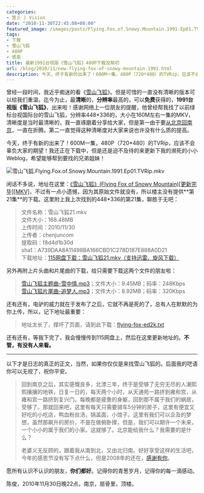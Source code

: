 ```yaml
---
categories:
- 景彡 | Vision
date: "2010-11-30T22:45:08+08:00"
featured_image: /images/posts/Flying.Fox.of.Snowy.Mountain.1991.Ep01.TVRip.mkv.jpg
tags:
- 下载
- 雪山飞狐
- 480P
- 感恩
title: 最新1991台视版《雪山飞狐》480P下载及絮叨
url: /blog/2010/11/new-flying-fox-of-snowy-mountain-1991.html
description: 今天，终于有新的出来了！600M一集，480P（720*480）的TVRip，应该不会辜负大家的期望！我还正在下载中，但是还是迫不及待的来更新下我的濒死的小小Weblog，希望能够帮到要找的兄弟姐妹！
---
```

曾经一段时间，我近乎痴迷的看《[雪山飞狐][1]》。但是可惜的一直没有清晰的版本可以给我们重温，迄今为止，最**清晰**的，**分辨率**最高的，可以**免费**获得的，**1991台视版《雪山飞狐》**，出来啦！感谢网络上一位朋友的提醒，他曾经帮我找了以前绿标台视国际台的雪山飞狐，分辨率448*336的，大小在160M左右一集的MKV，清晰度是当时最清晰的，我一直琢磨着分享给大家，但是第一由于要[从北京回南京][2]，一直在折腾。第二一直觉得这种清晰度对大家来说也许没有什么质的提高。

今天，终于有新的出来了！600M一集，480P（720*480）的TVRip，应该不会辜负大家的期望！我还正在下载中，但是还是迫不及待的来更新下我的濒死的小小Weblog，希望能够帮到要找的兄弟姐妹！
<!--more-->

<span class="center">![雪山飞狐.Flying.Fox.of.Snowy.Mountain.1991.Ep01.TVRip.mkv](/images/posts/Flying.Fox.of.Snowy.Mountain.1991.Ep01.TVRip.mkv.jpg "雪山飞狐.Flying.Fox.of.Snowy.Mountain.1991.Ep01.TVRip.mkv")</span>

闲话不多说，地址在这里：[《雪山飞狐》(Flying Fox of Snowy Mountain)[更新完毕][MKV]](http://www.verycd.com/topics/2852020/ "http://www.verycd.com/topics/2852020/")，不过有一点小遗憾，因为其原始文件就没有，所以楼主没有提供**第21集**的下载。这里附上我上次找到的448*336的第21集，聊胜于无吧：

> 文件名称：雪山飞狐21.mkv   
> 文件大小：168.48MB   
> 上传时间：2010/11/30   
> 上传者：chenjuncom   
> 提取码：f8d4d1b30d   
> sha1：A739DAA8A11498BA166CBD1C278D187E888A0D21   
> 下载地址：[115网盘下载：雪山飞狐21.mkv（支持迅雷、旋风下载）](http://u.115.com/file/f8d4d1b30d) 

另外再附上片头曲和片尾曲的下载，给只需要下载这两个文件的朋友啦：

> [雪山飞狐主题曲-雪中情.mp3][3]；文件大小：9.45MB；码率：248Kbps   
> [雪山飞狐片尾曲-追梦人.mp3][4]；文件大小：8.92MB；码率：320Kbps 

还有还有，电驴的威力就在于发布了之后，它就不再是死的了，总有人在默默的为你上传，所以，记下地址最重要：

> 地址太长了，撑坏了页面，请到此下载：[flying-fox-ed2k.txt](/uploads/flying-fox-ed2k.txt "雪山飞狐ED2K地址")

还有还有，等我下完了，我会慢慢传到115网盘上，然后在这里更新地址的。**不管，有没有人来看。**

* * *

以下才是日志的真正的正文，当然，如果你仅仅是来找雪山飞狐的。后面我的呓语你可以无视了，祝你平安。

> 回到南京之后，其实感慨良多，北漂三年，终于是受够了无穷无尽的人潮熙熙攘攘的地铁，日复一日的，每天两个小时，从天通苑一路挤到雍和宫，从雍和宫一路挤到复兴门。每晚都是疲惫的身躯，回到那不属于我们的蜗居，受够了。那就回来吧，这里有每天只需要骑车5分钟的房子，这里有便宜又好吃的小吃店，鸭血粉丝汤，锅盖面，小馆子。这里有我们可以企及的梦想，虽然那飙升的房价，不是在做俯卧撑，但是，我们可以期许一个未来，一个小小的属于我们的小家。这就够了。北京能给我什么？我需要的是什么？
> 
> 老婆义无反顾的，跟着我从南到北，又由北归南。好好享受这样的生活吧，今年的感恩节没有写下点什么，但是2008年的还在，[感谢有你][5]。

愿所有认识不认识的朋友，**你们都好**。记得你的青葱岁月，记得你的每一滴感动。

  陈俊，2010年11月30日晚22点，南京，扇骨里，顶楼。

[1]: https://zhu8.net/blog/2004/10/xue-shan-fei-hu-gong-ci-en.html "《雪山飞狐》孟飞`龚慈恩`伍宇娟"
[2]: https://zhu8.net/blog/2010/06/chenjun-com-reborn-and-zheteng.html
[3]: http://u.115.com/file/f840182f0d
[4]: http://u.115.com/file/f829d6d410
[5]: https://zhu8.net/blog/2008/11/thanksgiving.html